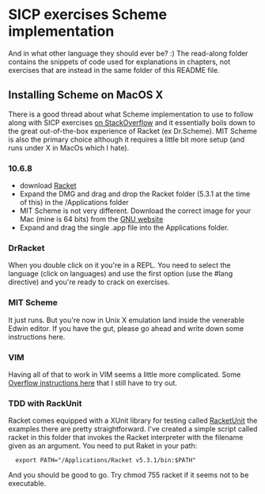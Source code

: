 # SICP exercises Scheme implementation
And in what other language they should ever be? :) The read-along folder contains the snippets of code used for explanations in chapters, not exercises that are instead in the same folder of this README file.

## Installing Scheme on MacOS X
There is a good thread about what Scheme implementation to use to follow along with SICP exercises [on StackOverflow](http://stackoverflow.com/questions/459323/what-is-the-best-scheme-or-lisp-implementation-for-os-x) and it essentially boils down to the great out-of-the-box experience of Racket (ex Dr.Scheme). MIT Scheme is also the primary choice although it requires a little bit more setup (and runs under X in MacOs which I hate).

### 10.6.8
* download [Racket](http://www.racket-lang.org/download/)
* Expand the DMG and drag and drop the Racket folder (5.3.1 at the time of this) in the /Applications folder
* MIT Scheme is not very different. Download the correct image for your Mac (mine is 64 bits) from the [GNU website](http://ftp.gnu.org/gnu/mit-scheme/stable.pkg/9.1.1/mit-scheme-9.1.1-x86-64.dmg)
* Expand and drag the single .app file into the Applications folder.

### DrRacket
When you double click on it you're in a REPL. You need to select the language (click on languages) and use the first option (use the #lang directive) and you're ready to crack on exercises.

### MIT Scheme
It just runs. But you're now in Unix X emulation land inside the venerable Edwin editor. If you have the gut, please go ahead and write down some instructions here.

### VIM
Having all of that to work in VIM seems a little more complicated. Some [Overflow instructions here](http://stackoverflow.com/questions/5352997/programming-schemeracket-with-vim-how-to-get-started) that I still have to try out.

### TDD with RackUnit
Racket comes equipped with a XUnit library for testing called [RacketUnit](http://docs.racket-lang.org/rackunit/quick-start.html) the examples there are pretty straightforward. I've created a simple script called racket in this folder that invokes the Racket interpreter with the filename given as an argument. You need to put Raket in your path:
      
      export PATH="/Applications/Racket v5.3.1/bin:$PATH"

And you should be good to go. Try chmod 755 racket if it seems not to be executable.
